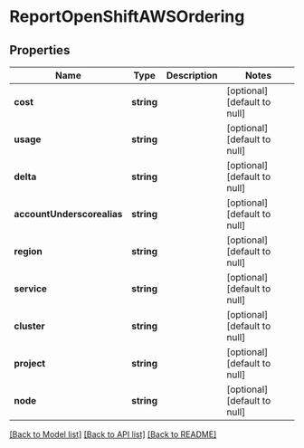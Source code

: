 # ReportOpenShiftAWSOrdering

## Properties
Name | Type | Description | Notes
------------ | ------------- | ------------- | -------------
**cost** | **string** |  | [optional] [default to null]
**usage** | **string** |  | [optional] [default to null]
**delta** | **string** |  | [optional] [default to null]
**accountUnderscorealias** | **string** |  | [optional] [default to null]
**region** | **string** |  | [optional] [default to null]
**service** | **string** |  | [optional] [default to null]
**cluster** | **string** |  | [optional] [default to null]
**project** | **string** |  | [optional] [default to null]
**node** | **string** |  | [optional] [default to null]

[[Back to Model list]](../README.md#documentation-for-models) [[Back to API list]](../README.md#documentation-for-api-endpoints) [[Back to README]](../README.md)


